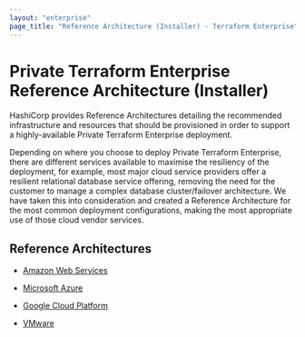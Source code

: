 ```yaml
---
layout: "enterprise"
page_title: "Reference Architecture (Installer) - Terraform Enterprise"
---
```


# Private Terraform Enterprise Reference Architecture (Installer)

HashiCorp provides Reference Architectures detailing the recommended
infrastructure and resources that should be provisioned in order to
support a highly-available Private Terraform Enterprise deployment.

Depending on where you choose to deploy Private Terraform Enterprise,
there are different services available to maximise the resiliency of
the deployment, for example, most major cloud service providers offer
a resilient relational database service offering, removing the need
for the customer to manage a complex database cluster/failover
architecture. We have taken this into consideration and created a
Reference Architecture for the most common deployment configurations,
making the most appropriate use of those cloud vendor services.

## Reference Architectures

- [Amazon Web Services](./aws-setup-guide.html)

- [Microsoft Azure](./azure-setup-guide.html)

- [Google Cloud Platform](./gcp-setup-guide.html)

- [VMware](./vmware-setup-guide.html)
